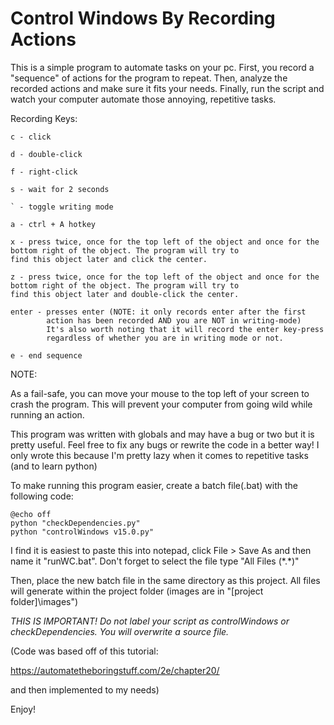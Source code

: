 # Control Windows By Recording Actions
This is a simple program to automate tasks on your pc.
First, you record a "sequence" of actions for the program to repeat.
Then, analyze the recorded actions and make sure it fits your needs.
Finally, run the script and watch your computer automate those annoying,
repetitive tasks.

Recording Keys:

    c - click

    d - double-click

    f - right-click

    s - wait for 2 seconds

    ` - toggle writing mode

    a - ctrl + A hotkey

    x - press twice, once for the top left of the object and once for the bottom right of the object. The program will try to
    find this object later and click the center.

    z - press twice, once for the top left of the object and once for the bottom right of the object. The program will try to
    find this object later and double-click the center.

    enter - presses enter (NOTE: it only records enter after the first 
            action has been recorded AND you are NOT in writing-mode)
            It's also worth noting that it will record the enter key-press
            regardless of whether you are in writing mode or not.

    e - end sequence



NOTE:

As a fail-safe, you can move your mouse to the top left of your screen to crash the program.
This will prevent your computer from going wild while running an action.

This program was written with globals and may have a bug or two but it is
pretty useful. Feel free to fix any bugs or rewrite the code in a better
way! I only wrote this because I'm pretty lazy when it comes to repetitive tasks (and to learn python)

To make running this program easier, create a batch file(.bat) with the following code:

    @echo off
    python "checkDependencies.py"
    python "controlWindows v15.0.py"
    
I find it is easiest to paste this into notepad, click File > Save As
and then name it "runWC.bat". Don't forget to select the file type "All Files (\*.*)"

Then, place the new batch file in the same directory as this project. All files will
generate within the project folder (images are in "[project folder]\images")

*THIS IS IMPORTANT! Do not label your script as controlWindows or checkDependencies. You will overwrite a source file.*

(Code was based off of this tutorial:

https://automatetheboringstuff.com/2e/chapter20/

and then implemented to my needs)

Enjoy!
